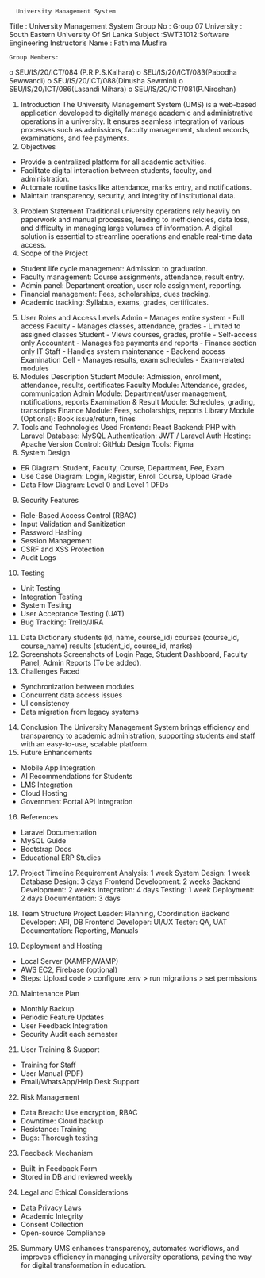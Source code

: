       University Management System

Title : University Management System
Group No : Group 07
University : South Eastern University Of Sri Lanka
Subject :SWT31012:Software Engineering
	Instructor’s Name :  Fathima Musfira

	Group Members:

  o	SEU/IS/20/ICT/084 (P.R.P.S.Kalhara)
  o	SEU/IS/20/ICT/083(Pabodha Sewwandi)
  o	SEU/IS/20/ICT/088(Dinusha Sewmini)
  o	SEU/IS/20/ICT/086(Lasandi Mihara)
  o	SEU/IS/20/ICT/081(P.Niroshan)

1. Introduction
The University Management System (UMS) is a web-based application developed to digitally manage academic and administrative operations in a university. It ensures seamless integration of various processes such as admissions, faculty management, student records, examinations, and fee payments.
2. Objectives
- Provide a centralized platform for all academic activities.
- Facilitate digital interaction between students, faculty, and administration.
- Automate routine tasks like attendance, marks entry, and notifications.
- Maintain transparency, security, and integrity of institutional data.
3. Problem Statement
Traditional university operations rely heavily on paperwork and manual processes, leading to inefficiencies, data loss, and difficulty in managing large volumes of information. A digital solution is essential to streamline operations and enable real-time data access.
4. Scope of the Project
- Student life cycle management: Admission to graduation.
- Faculty management: Course assignments, attendance, result entry.
- Admin panel: Department creation, user role assignment, reporting.
- Financial management: Fees, scholarships, dues tracking.
- Academic tracking: Syllabus, exams, grades, certificates.
5. User Roles and Access Levels
Admin - Manages entire system - Full access
Faculty - Manages classes, attendance, grades - Limited to assigned classes
Student - Views courses, grades, profile - Self-access only
Accountant - Manages fee payments and reports - Finance section only
IT Staff - Handles system maintenance - Backend access
Examination Cell - Manages results, exam schedules - Exam-related modules
6. Modules Description
Student Module: Admission, enrollment, attendance, results, certificates
Faculty Module: Attendance, grades, communication
Admin Module: Department/user management, notifications, reports
Examination & Result Module: Schedules, grading, transcripts
Finance Module: Fees, scholarships, reports
Library Module (Optional): Book issue/return, fines
7. Tools and Technologies Used
Frontend: React
Backend: PHP with Laravel 
Database: MySQL 
Authentication: JWT / Laravel Auth 
Hosting: Apache 
Version Control: GitHub 
Design Tools: Figma 
8. System Design
- ER Diagram: Student, Faculty, Course, Department, Fee, Exam
- Use Case Diagram: Login, Register, Enroll Course, Upload Grade
- Data Flow Diagram: Level 0 and Level 1 DFDs
9. Security Features
- Role-Based Access Control (RBAC)
- Input Validation and Sanitization
- Password Hashing
- Session Management
- CSRF and XSS Protection
- Audit Logs
10. Testing
- Unit Testing
- Integration Testing
- System Testing
- User Acceptance Testing (UAT)
- Bug Tracking: Trello/JIRA
11. Data Dictionary
students (id, name, course_id)
courses (course_id, course_name)
results (student_id, course_id, marks)
12. Screenshots
Screenshots of Login Page, Student Dashboard, Faculty Panel, Admin Reports (To be added).
13. Challenges Faced
- Synchronization between modules
- Concurrent data access issues
- UI consistency
- Data migration from legacy systems
14. Conclusion
The University Management System brings efficiency and transparency to academic administration, supporting students and staff with an easy-to-use, scalable platform.
15. Future Enhancements
- Mobile App Integration
- AI Recommendations for Students
- LMS Integration
- Cloud Hosting
- Government Portal API Integration
16. References
- Laravel  Documentation
- MySQL Guide
- Bootstrap Docs
- Educational ERP Studies
17. Project Timeline
Requirement Analysis: 1 week
System Design: 1 week
Database Design: 3 days
Frontend Development: 2 weeks
Backend Development: 2 weeks
Integration: 4 days
Testing: 1 week
Deployment: 2 days
Documentation: 3 days

18. Team Structure
Project Leader: Planning, Coordination
Backend Developer: API, DB
Frontend Developer: UI/UX
Tester: QA, UAT
Documentation: Reporting, Manuals
19. Deployment and Hosting
- Local Server (XAMPP/WAMP)
- AWS EC2, Firebase (optional)
- Steps: Upload code > configure .env > run migrations > set permissions
20. Maintenance Plan
- Monthly Backup
- Periodic Feature Updates
- User Feedback Integration
- Security Audit each semester
21. User Training & Support
- Training for Staff
- User Manual (PDF)
- Email/WhatsApp/Help Desk Support
22. Risk Management
- Data Breach: Use encryption, RBAC
- Downtime: Cloud backup
- Resistance: Training
- Bugs: Thorough testing
23. Feedback Mechanism
- Built-in Feedback Form
- Stored in DB and reviewed weekly
24. Legal and Ethical Considerations
- Data Privacy Laws
- Academic Integrity
- Consent Collection
- Open-source Compliance
25. Summary
UMS enhances transparency, automates workflows, and improves efficiency in managing university operations, paving the way for digital transformation in education.

